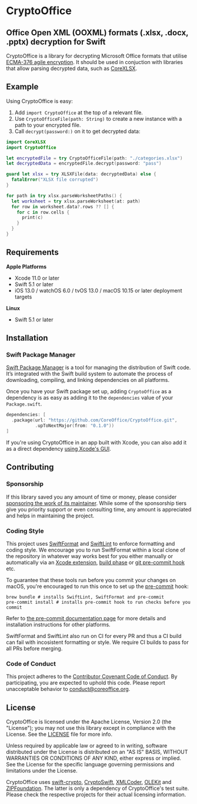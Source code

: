# CryptoOffice

## Office Open XML (OOXML) formats (.xlsx, .docx, .pptx) decryption for Swift

CryptoOffice is a library for decrypting Microsoft Office formats that utilise
[ECMA-376 agile encryption](https://docs.microsoft.com/en-us/openspecs/office_file_formats/ms-offcrypto/cab78f5c-9c17-495e-bea9-032c63f02ad8). It should be used in conjuction
with libraries that allow parsing decrypted data, such as
[CoreXLSX](https://github.com/CoreOffice/CoreXLSX).

## Example

Using CryptoOffice is easy:

1. Add `import CryptoOffice` at the top of a relevant file.
2. Use `CryptoOfficeFile(path: String)` to create a
   new instance with a path to your encrypted file.
3. Call `decrypt(password:)` on it to get decrypted data:

```swift
import CoreXLSX
import CryptoOffice

let encryptedFile = try CryptoOfficeFile(path: "./categories.xlsx")
let decryptedData = encryptedFile.decrypt(password: "pass")

guard let xlsx = try XLSXFile(data: decryptedData) else {
  fatalError("XLSX file corrupted")
}

for path in try xlsx.parseWorksheetPaths() {
  let worksheet = try xlsx.parseWorksheet(at: path)
  for row in worksheet.data?.rows ?? [] {
    for c in row.cells {
      print(c)
    }
  }
}
```

## Requirements

**Apple Platforms**

- Xcode 11.0 or later
- Swift 5.1 or later
- iOS 13.0 / watchOS 6.0 / tvOS 13.0 / macOS 10.15 or later deployment targets

**Linux**

- Swift 5.1 or later

## Installation

### Swift Package Manager

[Swift Package Manager](https://swift.org/package-manager/) is a tool for
managing the distribution of Swift code. It’s integrated with the Swift build
system to automate the process of downloading, compiling, and linking
dependencies on all platforms.

Once you have your Swift package set up, adding `CryptoOffice` as a dependency is as
easy as adding it to the `dependencies` value of your `Package.swift`.

```swift
dependencies: [
  .package(url: "https://github.com/CoreOffice/CryptoOffice.git",
           .upToNextMajor(from: "0.1.0"))
]
```

If you're using CryptoOffice in an app built with Xcode, you can also add it as a direct
dependency [using Xcode's
GUI](https://developer.apple.com/documentation/xcode/adding_package_dependencies_to_your_app).

## Contributing

### Sponsorship

If this library saved you any amount of time or money, please consider [sponsoring
the work of its maintainer](https://github.com/sponsors/MaxDesiatov). While some of the
sponsorship tiers give you priority support or even consulting time, any amount is
appreciated and helps in maintaining the project.

### Coding Style

This project uses [SwiftFormat](https://github.com/nicklockwood/SwiftFormat)
and [SwiftLint](https://github.com/realm/SwiftLint) to
enforce formatting and coding style. We encourage you to run SwiftFormat within
a local clone of the repository in whatever way works best for you either
manually or automatically via an [Xcode
extension](https://github.com/nicklockwood/SwiftFormat#xcode-source-editor-extension),
[build phase](https://github.com/nicklockwood/SwiftFormat#xcode-build-phase) or
[git pre-commit
hook](https://github.com/nicklockwood/SwiftFormat#git-pre-commit-hook) etc.

To guarantee that these tools run before you commit your changes on macOS, you're encouraged
to run this once to set up the [pre-commit](https://pre-commit.com/) hook:

```
brew bundle # installs SwiftLint, SwiftFormat and pre-commit
pre-commit install # installs pre-commit hook to run checks before you commit
```

Refer to [the pre-commit documentation page](https://pre-commit.com/) for more details
and installation instructions for other platforms.

SwiftFormat and SwiftLint also run on CI for every PR and thus a CI build can
fail with incosistent formatting or style. We require CI builds to pass for all
PRs before merging.

### Code of Conduct

This project adheres to the [Contributor Covenant Code of
Conduct](https://github.com/CoreOffice/CryptoOffice/blob/master/CODE_OF_CONDUCT.md).
By participating, you are expected to uphold this code. Please report
unacceptable behavior to conduct@coreoffice.org.

## License

CryptoOffice is licensed under the Apache License, Version 2.0 (the "License");
you may not use this library except in compliance with the License.
See the
[LICENSE](https://github.com/CoreOffice/CryptoOffice/blob/master/LICENSE) file
for more info.

Unless required by applicable law or agreed to in writing, software
distributed under the License is distributed on an "AS IS" BASIS,
WITHOUT WARRANTIES OR CONDITIONS OF ANY KIND, either express or implied.
See the License for the specific language governing permissions and
limitations under the License.

CryptoOffice uses [swift-crypto](https://github.com/apple/swift-crypto/),
[CryptoSwift](https://github.com/krzyzanowskim/CryptoSwift),
[XMLCoder](https://github.com/MaxDesiatov/XMLCoder),
[OLEKit](https://github.com/CoreOffice/OLEKit) and
[ZIPFoundation](https://github.com/weichsel/ZIPFoundation). The latter is only
a dependency of CryptoOffice's test suite. Please check the respective projects
for their actual licensing information.
